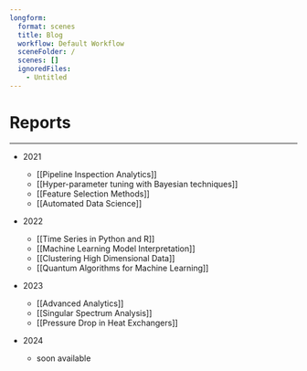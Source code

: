 ```yaml
---
longform:
  format: scenes
  title: Blog
  workflow: Default Workflow
  sceneFolder: /
  scenes: []
  ignoredFiles:
    - Untitled
---
```


# Reports
---

- 2021
	- [[Pipeline Inspection Analytics]]
	- [[Hyper-parameter tuning with Bayesian techniques]]
	- [[Feature Selection Methods]]
	- [[Automated Data Science]]
- 2022
	- [[Time Series in Python and R]]
	- [[Machine Learning Model Interpretation]]
	- [[Clustering High Dimensional Data]]
	- [[Quantum Algorithms for Machine Learning]]
- 2023
	- [[Advanced Analytics]]
	- [[Singular Spectrum Analysis]]
	- [[Pressure Drop in Heat Exchangers]]

- 2024
	- soon available

